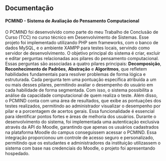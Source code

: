 ## Documentação

#### PCMIND - Sistema de Avaliação do Pensamento Computacional

O PCMIND foi desenvolvido como parte do meu Trabalho de Conclusão de Curso (TCC) no curso técnico em Desenvolvimento de Sistemas. Esse projeto foi implementado utilizando PHP sem frameworks, com o banco de dados MySQL, e o ambiente XAMPP para testes locais, servindo como servidor de desenvolvimento.
O objetivo principal do sistema é criar, excluir e editar perguntas relacionadas aos pilares do pensamento computacional. Essas perguntas são associadas a quatro pilares principais: **Decomposição**, **Reconhecimento de Padrões**, **Abstração** e **Algoritmos**, que refletem habilidades fundamentais para resolver problemas de forma lógica e estruturada. 
Cada pergunta tem uma pontuação específica atribuída a um ou mais desses pilares, permitindo avaliar o desempenho do usuário em cada habilidade de forma segmentada. Com isso, o sistema possibilita a análise da capacidade computacional de quem realiza o teste. 
Além disso, o PCMIND conta com uma área de resultados, que exibe as pontuações dos testes realizados, permitindo ao administrador visualizar o desempenho por pilar e a porcentagem de acertos gerais. Essa funcionalidade é essencial para identificar pontos fortes e áreas de melhoria dos usuários.
Durante o desenvolvimento do sistema, foi implementada uma autenticação exclusiva através da API do Moodle, garantindo que apenas os usuários cadastrados na plataforma Moodle do campus conseguissem acessar o PCMIND. 
Essa integração proporcionou um controle de acesso seguro e personalizado, permitindo que os estudantes e administradores da instituição utilizassem o sistema com base nas credenciais do Moodle, o projeto foi apresentando hospedado.
